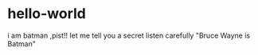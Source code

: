 # hello-world
i am batman
,pist!!
let me tell you a secret 
listen carefully
"Bruce Wayne is Batman"
